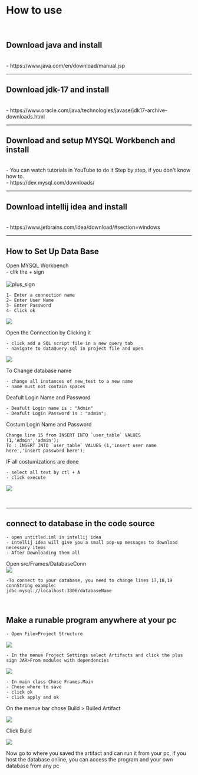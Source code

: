

# How to use 
<br/>

## Download java and install
<br/>
- https://www.java.com/en/download/manual.jsp
<br/>
<hr/>

## Download jdk-17 and install

<br/>
- https://www.oracle.com/java/technologies/javase/jdk17-archive-downloads.html
<br/><hr/>

## Download and setup MYSQL Workbench and install
<br/>
- You can watch tutorials in YouTube  to do it Step by step, if you don't know how to. 
<br/>
- https://dev.mysql.com/downloads/
<br/><hr/>

## Download intellij idea and install
<br/>
- https://www.jetbrains.com/idea/download/#section=windows
<br/><hr/>

## How to Set Up Data Base

Open MYSQL Workbench
<br/>
    - clik the + sign     
    <br/>
![plus_sign](ss/plus_sign.jpg)

    1- Enter a connection name
    2- Enter User Name
    3- Enter Password
    4- Click ok
![](ss/newConn.jpg)

Open the Connection by Clicking it

    - click add a SQL script file in a new query tab
    - navigate to dataQuery.sql in project file and open
![](ss//newQuery.jpg)

To Change database name

    - change all instances of new_test to a new name
    - name must not contain spaces
    
Deafult Login Name and Password 

    - Deafult Login name is : "Admin" 
    - Deafult Login Password is : "admin";
    
Costum Login Name and Password
    
    Change line 15 from INSERT INTO `user_table` VALUES (1,'Admin','admin');
    To : INSERT INTO `user_table` VALUES (1,'insert user name here','insert password here');

IF all costumizations are done

    - select all text by ctl + A
    - click execute
![](ss/createDatabase.jpg)


<br/><hr/>

## connect to database in the code source

    - open untitled.iml in intellij idea
    - intellij idea will give you a small pop-up messages to download necessary items
    - After Downloading them all

Open src/Frames/DatabaseConn
<br/>
![](ss/ConnString.jpg)
<br/>
    
    -To connect to your database, you need to change lines 17,18,19
    connString example:
    jdbc:mysql://localhost:3306/databaseName

<br/>
    
## Make a runable program anywhere at your pc

    - Open File>Project Structure
![](ss/fileProjectSt.jpg)
    
    - In the menue Project Settings select Artifacts and click the plus sign JAR>From modules with dependencies
    
![](ss/Arti2.jpg)

    - In main class Chose Frames.Main
    - Chose where to save
    - click ok
    - click apply and ok
    
On the menue bar chose Build > Builed Artifact

![](ss/BuiledArti.jpg)

Click Build 

![](ss/BuşledArti2.jpg)

Now go to where you saved the artifact and can run it from your pc, if you host the database online,
you can access the program and your own database from any pc
    


